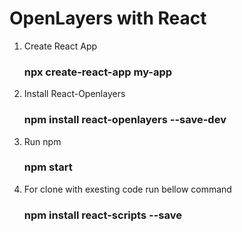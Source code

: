 <h1> OpenLayers with React </h1>

1. Create React App 
      <h3> npx create-react-app my-app </h3>
      
    
    
2. Install React-Openlayers
      <h3> npm install react-openlayers --save-dev </h3>
    
    
    
3. Run npm
      <h3> npm start </h3>
      
      
    
4. For clone with exesting code run bellow command
      <h3> npm install react-scripts --save </h3>

